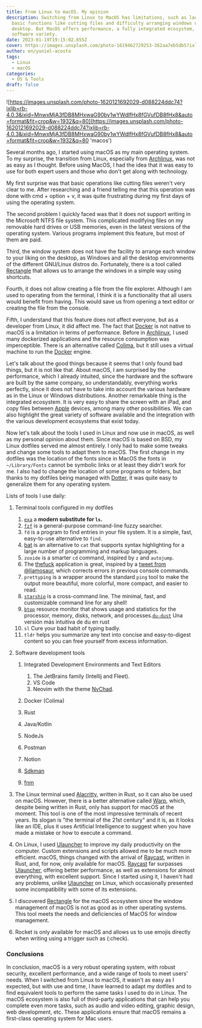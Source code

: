 ```yaml
---
title: From Linux to macOS. My opinion
description: Switching from Linux to MacOS has limitations, such as lacking
  basic functions like cutting files and difficulty arranging windows on the
  desktop. But MacOS offers performance, a fully integrated ecosystem, and great
  software variety.
date: 2023-01-19T19:15:02.655Z
cover: https://images.unsplash.com/photo-1619462729253-362aa7eb5db5?ixlib=rb-4.0.3&q=80&fm=jpg&crop=entropy&cs=tinysrgb&w=6000
author: en/yuniel-acosta
tags:
  - Linux
  - macOS
categories:
  - OS & Tools
draft: false
---
```


![https://images.unsplash.com/photo-1620121692029-d088224ddc74?ixlib=rb-4.0.3&ixid=MnwxMjA3fDB8MHxwaG90by1wYWdlfHx8fGVufDB8fHx8&auto=format&fit=crop&w=1932&q=80](https://images.unsplash.com/photo-1620121692029-d088224ddc74?ixlib=rb-4.0.3&ixid=MnwxMjA3fDB8MHxwaG90by1wYWdlfHx8fGVufDB8fHx8&auto=format&fit=crop&w=1932&q=80 'macos')

Several months ago, I started using macOS as my main operating system. To my surprise, the transition from Linux, especially from [Archlinux](https://archlinux.org/), was not as easy as I thought. Before using MacOS, I had the idea that it was easy to use for both expert users and those who don't get along with technology.

My first surprise was that basic operations like cutting files weren't very clear to me. After researching and a friend telling me that this operation was done with cmd + option + v, it was quite frustrating during my first days of using the operating system.

The second problem I quickly faced was that it does not support writing in the Microsoft NTFS file system. This complicated modifying files on my removable hard drives or USB memories, even in the latest versions of the operating system. Various programs implement this feature, but most of them are paid.

Third, the window system does not have the facility to arrange each window to your liking on the desktop, as Windows and all the desktop environments of the different GNU/Linux distros do. Fortunately, there is a tool called [Rectangle](https://rectangleapp.com/) that allows us to arrange the windows in a simple way using shortcuts.

Fourth, it does not allow creating a file from the file explorer. Although I am used to operating from the terminal, I think it is a functionality that all users would benefit from having. This would save us from opening a text editor or creating the file from the console.

Fifth, I understand that this feature does not affect everyone, but as a developer from Linux, it did affect me. The fact that [Docker](https://www.docker.com/) is not native to macOS is a limitation in terms of performance. Before in [Archlinux](https://archlinux.org/), I used many dockerized applications and the resource consumption was imperceptible. There is an alternative called [Colima](https://github.com/abiosoft/colima), but it still uses a virtual machine to run the [Docker](https://www.docker.com/) engine.

Let's talk about the good things because it seems that I only found bad things, but it is not like that. About macOS, I am surprised by the performance, which I already intuited, since the hardware and the software are built by the same company, so understandably, everything works perfectly, since it does not have to take into account the various hardware as in the Linux or Windows distributions. Another remarkable thing is the integrated ecosystem. It is very easy to share the screen with an iPad, and copy files between [Apple](https://www.apple.com/) devices, among many other possibilities. We can also highlight the great variety of software available and the integration with the various development ecosystems that exist today.

Now let's talk about the tools I used in Linux and now use in macOS, as well as my personal opinion about them. Since macOS is based on BSD, my Linux dotfiles served me almost entirely. I only had to make some tweaks and change some tools to adapt them to macOS. The first change in my dotfiles was the location of the fonts since in MacOS the fonts in `~/Library/Fonts` cannot be symbolic links or at least they didn't work for me. I also had to change the location of some programs or folders, but thanks to my dotfiles being managed with [Dotter](https://github.com/SuperCuber/dotter), it was quite easy to generalize them for any operating system.

Lists of tools I use daily:

1. Terminal tools configured in my dotfiles

   1. [`exa`](https://the.exa.website/) a **modern substitute for `ls`.**
   2. [`fzf`](https://github.com/junegunn/fzf) is a general-purpose command-line fuzzy searcher.
   3. `fd` is a program to find entries in your file system. It is a simple, fast, easy-to-use alternative to `find`.
   4. [bat](https://github.com/sharkdp/bat) is an alternative to `cat` that supports syntax highlighting for a large number of programming and markup languages.
   5. `zoxide` is a smarter `cd` command, inspired by `z` and `autojump`.
   6. The [thefuck](https://github.com/nvbn/thefuck) application is great, inspired by a [tweet from @liamosaur](https://twitter.com/liamosaur/status/506975850596536320), which corrects errors in previous console commands.
   7. `prettyping` is a wrapper around the standard `ping` tool to make the output more beautiful, more colorful, more compact, and easier to read.
   8. [`starship`](https://starship.rs/) is a cross-command line. The minimal, fast, and customizable command line for any shell!
   9. [`btop`](https://github.com/aristocratos/btop) resource monitor that shows usage and statistics for the processor, memory, disks, network, and processes.[`du-dust`](https://github.com/bootandy/dust) Una versión más intuitiva de du en rust
   10. `sl` Cure your bad habit of typing badly.
   11. `tldr` helps you summarize any text into concise and easy-to-digest content so you can free yourself from excess information.

2. Software development tools

   1. Integrated Development Environments and Text Editors

      1. The JetBrains family (Intellij and Fleet).
      2. VS Code
      3. Neovim with the theme [NvChad](https://nvchad.com/).

   2. Docker (Colima)
   3. Rust
   4. Java/Kotlin
   5. NodeJs
   6. Postman
   7. Notion
   8. [Sdkman](https://sdkman.io/)
   9. [fnm](https://github.com/Schniz/fnm)

3. The Linux terminal used [Alacritty](https://github.com/alacritty/alacritty), written in Rust, so it can also be used on macOS. However, there is a better alternative called [Warp](https://app.warp.dev/referral/26QGQ6), which, despite being written in Rust, only has support for macOS at the moment. This tool is one of the most impressive terminals of recent years. Its slogan is "the terminal of the 21st century" and it is, as it looks like an IDE, plus it uses Artificial Intelligence to suggest when you have made a mistake or how to execute a command.
4. On Linux, I used [Ulauncher](https://ulauncher.io/) to improve my daily productivity on the computer. Custom extensions and scripts allowed me to be much more efficient. macOS, things changed with the arrival of [Raycast](https://www.raycast.com/), written in Rust, and, for now, only available for macOS. [Raycast](https://www.raycast.com/) far surpasses [Ulauncher](https://ulauncher.io/), offering better performance, as well as extensions for almost everything, with excellent support. Since I started using it, I haven't had any problems, unlike [Ulauncher](https://ulauncher.io/) on Linux, which occasionally presented some incompatibility with some of its extensions.
5. I discovered [Rectangle](https://rectangleapp.com/) for the macOS ecosystem since the window management of macOS is not as good as in other operating systems. This tool meets the needs and deficiencies of MacOS for window management.
6. Rocket is only available for macOS and allows us to use emojis directly when writing using a trigger such as (:check).

### Conclusions

In conclusion, macOS is a very robust operating system, with robust security, excellent performance, and a wide range of tools to meet users' needs. When I switched from Linux to macOS, it wasn't as easy as I expected, but with use and time, I have learned to adapt my dotfiles and to find equivalent tools to perform the same tasks I used to do in Linux. The macOS ecosystem is also full of third-party applications that can help you complete even more tasks, such as audio and video editing, graphic design, web development, etc. These applications ensure that macOS remains a first-class operating system for Mac users.
